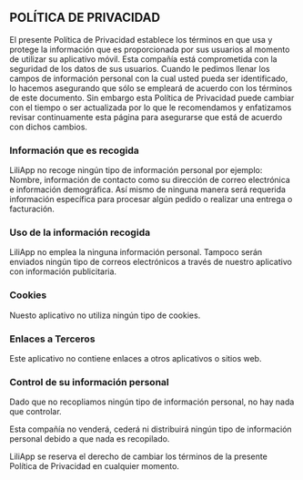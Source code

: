 ## POLÍTICA DE PRIVACIDAD

El presente Política de Privacidad establece los términos en que  usa y protege la información que es proporcionada por sus usuarios al momento de utilizar su aplicativo móvil. Esta compañía está comprometida con la seguridad de los datos de sus usuarios. Cuando le pedimos llenar los campos de información personal con la cual usted pueda ser identificado, lo hacemos asegurando que sólo se empleará de acuerdo con los términos de este documento. Sin embargo esta Política de Privacidad puede cambiar con el tiempo o ser actualizada por lo que le recomendamos y enfatizamos revisar continuamente esta página para asegurarse que está de acuerdo con dichos cambios.

### Información que es recogida

LiliApp no recoge ningún tipo de  información personal por ejemplo: Nombre,  información de contacto como su dirección de correo electrónica e información demográfica. Así mismo de ninguna manera será requerida información específica para procesar algún pedido o realizar una entrega o facturación.

### Uso de la información recogida

LiliApp no emplea la ninguna información personal.  Tampoco serán enviados ningún tipo de correos electrónicos a través de nuestro aplicativo con información publicitaria.

### Cookies

Nuesto aplicativo no utiliza ningún tipo de cookies.

### Enlaces a Terceros

Este aplicativo no contiene enlaces a otros aplicativos o sitios web.

### Control de su información personal

Dado que no recopliamos ningún tipo de información personal, no hay nada que controlar.

Esta compañía no venderá, cederá ni distribuirá ningún tipo de información personal debido a que nada es recopilado.

LiliApp se reserva el derecho de cambiar los términos de la presente Política de Privacidad en cualquier momento.
